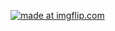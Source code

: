 <a href="https://imgflip.com/gif/3608d5"><img src="https://i.imgflip.com/3608d5.gif" title="made at imgflip.com"/></a>
